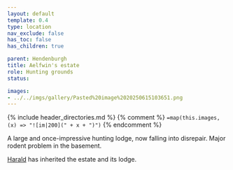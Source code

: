 ```yaml
---
layout: default
template: 0.4
type: location
nav_exclude: false
has_toc: false
has_children: true

parent: Hendenburgh
title: Aelfwin's estate
role: Hunting grounds
status: 

images: 
- ../../imgs/gallery/Pasted%20image%2020250615103651.png
---
```


{% include header_directories.md %}
{% comment %}
`=map(this.images, (x) => "![im|200](" + x + ")")`
{% endcomment %}

A large and once-impressive hunting lodge, now falling into disrepair. Major rodent problem in the basement.

[Harald](Harald.md) has inherited the estate and its lodge.
